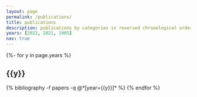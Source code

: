 ```yaml
---
layout: page
permalink: /publications/
title: publications
description: publications by categories in reversed chronological order. generated by jekyll-scholar.
years: [2022, 2021, 1905]
nav: true
---
```

<!-- _pages/publications.md -->
<div class="publications">

{%- for y in page.years %}
  <h2 class="year">{{y}}</h2>
  {% bibliography -f papers -q @*[year={{y}}]* %}
{% endfor %}

</div>
